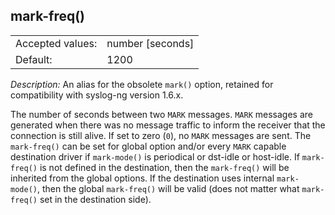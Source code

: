 ---
---
<!-- DISCLAIMER: This file is based on the syslog-ng Open Source Edition documentation https://github.com/balabit/syslog-ng-ose-guides/commit/2f4a52ee61d1ea9ad27cb4f3168b95408fddfdf2 and is used under the terms of The syslog-ng Open Source Edition Documentation License. The file has been modified by Axoflow. -->

## mark-freq()

|                  |                    |
| ---------------- | ------------------ |
| Accepted values: | number [seconds] |
| Default:         | 1200               |

*Description:* An alias for the obsolete `mark()` option, retained for compatibility with syslog-ng version 1.6.x.

The number of seconds between two `MARK` messages. `MARK` messages are generated when there was no message traffic to inform the receiver that the connection is still alive. If set to zero (`0`), no `MARK` messages are sent. The `mark-freq()` can be set for global option and/or every `MARK` capable destination driver if `mark-mode()` is periodical or dst-idle or host-idle. If `mark-freq()` is not defined in the destination, then the `mark-freq()` will be inherited from the global options. If the destination uses internal `mark-mode()`, then the global `mark-freq()` will be valid (does not matter what `mark-freq()` set in the destination side).

